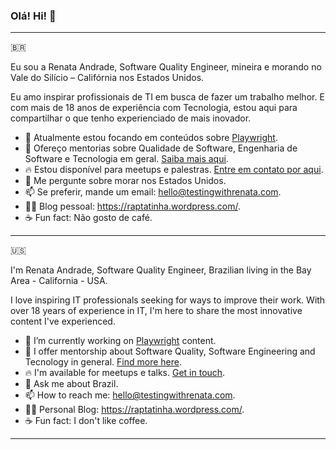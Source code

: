### Olá! Hi! 👋

---
🇧🇷

Eu sou a Renata Andrade, Software Quality Engineer, mineira e morando no Vale do Silício – Califórnia nos Estados Unidos.

Eu amo inspirar profissionais de TI em busca de fazer um trabalho melhor. 
E com mais de 18 anos de experiência com Tecnologia, estou aqui para compartilhar o que tenho experienciado de mais inovador.

- 🔭 Atualmente estou focando em conteúdos sobre [Playwright](https://playwright.dev/).
- 👯 Ofereço mentorias sobre Qualidade de Software, Engenharia de Software e Tecnologia em geral. [Saiba mais aqui](https://testingwithrenata.com/mentorship/).
- 🔥 Estou disponível para meetups e palestras. [Entre em contato por aqui](https://testingwithrenata.com/contact-me/).
- 💬 Me pergunte sobre morar nos Estados Unidos.
- 📫 Se preferir, mande um email: [hello@testingwithrenata.com](mailto:hello@testingwithrenata.com).
- 💁‍♀️ Blog pessoal: https://raptatinha.wordpress.com/.
- ☕ Fun fact: Não gosto de café.

---

🇺🇸


I'm Renata Andrade, Software Quality Engineer, Brazilian living in the Bay Area - California - USA.

I love inspiring IT professionals seeking for ways to improve their work.
With over 18 years of experience in IT, I'm here to share the most innovative content I've experienced.

- 🔭 I’m currently working on [Playwright](https://playwright.dev/) content.
- 👯 I offer mentorship about Software Quality, Software Engineering and Tecnology in general. [Find more here](https://testingwithrenata.com/mentorship/).
- 🔥 I'm available for meetups e talks. [Get in touch](https://testingwithrenata.com/contact-me/).
- 💬 Ask me about Brazil.
- 📫 How to reach me: [hello@testingwithrenata.com](mailto:hello@testingwithrenata.com).
- 💁‍♀️ Personal Blog: https://raptatinha.wordpress.com/.
- ☕ Fun fact: I don't like coffee.

---
